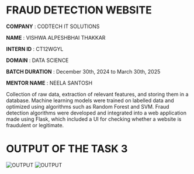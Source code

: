 # FRAUD DETECTION WEBSITE

**COMPANY** : CODTECH IT SOLUTIONS

**NAME** : VISHWA ALPESHBHAI THAKKAR

**INTERN ID** : CT12WGYL

**DOMAIN** : DATA SCIENCE

**BATCH DURATION** :  December 30th, 2024 to March 30th, 2025

**MENTOR NAME** : NEELA SANTOSH

Collection of raw data, extraction of relevant features, and storing them in a database. Machine learning models were trained on labelled data and optimized using algorithms such as 
Random Forest and SVM. Fraud detection algorithms were developed and integrated into a web application made using Flask, which included a UI for checking whether a website is fraudulent or legitimate.

# OUTPUT OF THE TASK 3
![OUTPUT](https://github.com/user-attachments/assets/f8059e3e-f5ed-4c90-b34d-69ced4e79d0c)
![OUTPUT](https://github.com/user-attachments/assets/2ef946d2-6759-41fa-97df-075cd7847ea3)
